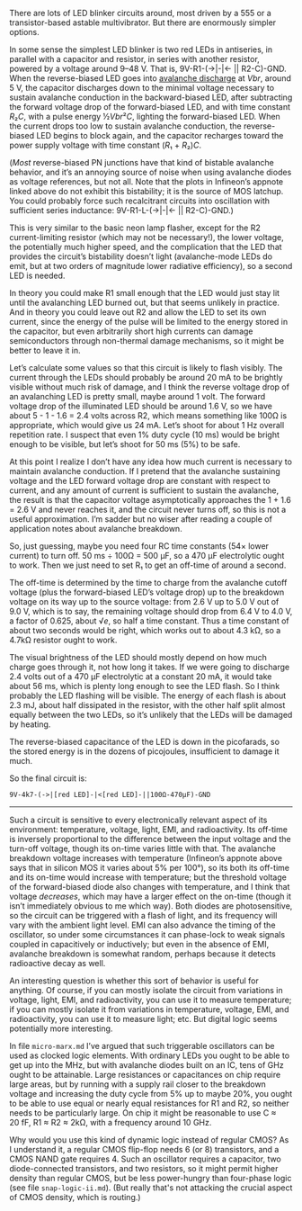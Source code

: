 There are lots of LED blinker circuits around, most driven by a 555 or
a transistor-based astable multivibrator.  But there are enormously
simpler options.

In some sense the simplest LED blinker is two red LEDs in antiseries,
in parallel with a capacitor and resistor, in series with another
resistor, powered by a voltage around 9–48 V.  That is, 
9V-R1-(->|-|<- || R2-C)-GND.  When the reverse-biased LED goes into
[avalanche discharge][0] at *Vbr*, around 5 V, the capacitor discharges
down to the minimal voltage necessary to sustain avalanche conduction
in the backward-biased LED, after subtracting the forward voltage drop
of the forward-biased LED, and with time constant *R*₂*C*, with a
pulse energy ½*Vbr*²*C*, lighting the forward-biased LED.  When the
current drops too low to sustain avalanche conduction, the
reverse-biased LED begins to block again, and the capacitor recharges
toward the power supply voltage with time constant (*R*₁ + *R*₂)*C*.

[0]: https://www.infineon.com/dgdl/Infineon-ApplicationNote_Some_key_facts_about_avalanche-AN-v01_00-EN.pdf?fileId=5546d462584d1d4a0158ba0210977cde

(*Most* reverse-biased PN junctions have that kind of bistable
avalanche behavior, and it’s an annoying source of noise when using
avalanche diodes as voltage references, but not all.  Note that the
plots in Infineon’s appnote linked above do not exhibit this
bistability; it is the source of MOS latchup.  You could probably
force such recalcitrant circuits into oscillation with sufficient
series inductance: 9V-R1-L-(->|-|<- || R2-C)-GND.)

This is very similar to the basic neon lamp flasher, except for the R2
current-limiting resistor (which may not be necessary!), the lower
voltage, the potentially much higher speed, and the complication that
the LED that provides the circuit’s bistability doesn’t light
(avalanche-mode LEDs do emit, but at two orders of magnitude lower
radiative efficiency), so a second LED is needed.

In theory you could make R1 small enough that the LED would just stay
lit until the avalanching LED burned out, but that seems unlikely in
practice.  And in theory you could leave out R2 and allow the LED to
set its own current, since the energy of the pulse will be limited to
the energy stored in the capacitor, but even arbitrarily short high
currents can damage semiconductors through non-thermal damage
mechanisms, so it might be better to leave it in.

Let’s calculate some values so that this circuit is likely to flash
visibly.  The current through the LEDs should probably be around 20 mA
to be brightly visible without much risk of damage, and I think the
reverse voltage drop of an avalanching LED is pretty small, maybe
around 1 volt.  The forward voltage drop of the illuminated LED should
be around 1.6 V, so we have about 5 - 1 - 1.6 = 2.4 volts across R2,
which means something like 100Ω is appropriate, which would give us
24 mA.  Let’s shoot for about 1 Hz overall repetition rate.  I suspect
that even 1% duty cycle (10 ms) would be bright enough to be visible,
but let’s shoot for 50 ms (5%) to be safe.

At this point I realize I don’t have any idea how much current is
necessary to maintain avalanche conduction.  If I pretend that the
avalanche sustaining voltage and the LED forward voltage drop are
constant with respect to current, and any amount of current is
sufficient to sustain the avalanche, the result is that the capacitor
voltage asymptotically approaches the 1 + 1.6 = 2.6 V and never
reaches it, and the circuit never turns off, so this is not a useful
approximation.  I’m sadder but no wiser after reading a couple of
application notes about avalanche breakdown.

So, just guessing, maybe you need four RC time constants (54× lower
current) to turn off.  50 ms ÷ 100Ω = 500 μF, so a 470 μF electrolytic
ought to work.  Then we just need to set R₁ to get an off-time of
around a second.

The off-time is determined by the time to charge from the avalanche
cutoff voltage (plus the forward-biased LED’s voltage drop) up to the
breakdown voltage on its way up to the source voltage: from 2.6 V up
to 5.0 V out of 9.0 V, which is to say, the remaining voltage should
drop from 6.4 V to 4.0 V, a factor of 0.625, about √*e*, so half a
time constant.  Thus a time constant of about two seconds would be
right, which works out to about 4.3 kΩ, so a 4.7kΩ resistor ought to
work.

The visual brightness of the LED should mostly depend on how much
charge goes through it, not how long it takes.  If we were going to
discharge 2.4 volts out of a 470 μF electrolytic at a constant 20 mA,
it would take about 56 ms, which is plenty long enough to see the LED
flash.  So I think probably the LED flashing will be visible.  The
energy of each flash is about 2.3 mJ, about half dissipated in the
resistor, with the other half split almost equally between the two
LEDs, so it’s unlikely that the LEDs will be damaged by heating.

The reverse-biased capacitance of the LED is down in the picofarads,
so the stored energy is in the dozens of picojoules, insufficient to
damage it much.

So the final circuit is:

    9V-4k7-(->|[red LED]-|<[red LED]-||100Ω-470μF)-GND

*****

Such a circuit is sensitive to every electronically relevant aspect of
its environment: temperature, voltage, light, EMI, and radioactivity.
Its off-time is inversely proportional to the difference between the
input voltage and the turn-off voltage, though its on-time varies
little with that.  The avalanche breakdown voltage increases with
temperature (Infineon’s appnote above says that in silicon MOS it
varies about 5% per 100°), so its both its off-time and its on-time
would increase with temperature; but the threshold voltage of the
forward-biased diode also changes with temperature, and I think that
voltage *decreases*, which may have a larger effect on the on-time
(though it isn’t immediately obvious to me which way).  Both diodes
are photosensitive, so the circuit can be triggered with a flash of
light, and its frequency will vary with the ambient light level.  EMI
can also advance the timing of the oscillator, so under some
circumstances it can phase-lock to weak signals coupled in
capacitively or inductively; but even in the absence of EMI, avalanche
breakdown is somewhat random, perhaps because it detects radioactive
decay as well.

An interesting question is whether this sort of behavior is useful for
anything.  Of course, if you can mostly isolate the circuit from
variations in voltage, light, EMI, and radioactivity, you can use it
to measure temperature; if you can mostly isolate it from variations
in temperature, voltage, EMI, and radioactivity, you can use it to
measure light; etc.  But digital logic seems potentially more
interesting.

In file `micro-marx.md` I’ve argued that such triggerable oscillators
can be used as clocked logic elements.  With ordinary LEDs you ought
to be able to get up into the MHz, but with avalanche diodes built on
an IC, tens of GHz ought to be attainable.  Large resistances or
capacitances on chip require large areas, but by running with a supply
rail closer to the breakdown voltage and increasing the duty cycle
from 5% up to maybe 20%, you ought to be able to use equal or nearly
equal resistances for R1 and R2, so neither needs to be particularly
large.  On chip it might be reasonable to use C ≈ 20 fF, R1 ≈ R2 ≈
2kΩ, with a frequency around 10 GHz.

Why would you use this kind of dynamic logic instead of regular CMOS?
As I understand it, a regular CMOS flip-flop needs 6 (or 8)
transistors, and a CMOS NAND gate requires 4.  Such an oscillator
requires a capacitor, two diode-connected transistors, and two
resistors, so it might permit higher density than regular CMOS, but be
less power-hungry than four-phase logic (see file `snap-logic-ii.md`).
(But really that's not attacking the crucial aspect of CMOS density,
which is routing.)
